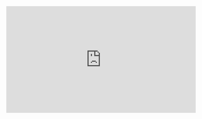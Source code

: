 <div style="position: relative; padding-bottom: 56.25%; height: 0;"><iframe src="https://www.loom.com/embed/c338041b1158416aae1426f47ea76244?sid=74f128a0-43f4-4f6b-aa60-c9eac2b55d74" frameborder="0" webkitallowfullscreen mozallowfullscreen allowfullscreen style="position: absolute; top: 0; left: 0; width: 100%; height: 100%;"></iframe></div>
